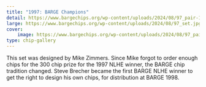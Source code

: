 ```yaml
---
title: "1997: BARGE Champions"
detail: https://www.bargechips.org/wp-content/uploads/2024/08/97_pair-1.jpg
large: https://www.bargechips.org/wp-content/uploads/2024/08/97_set.jpg
cover:
    image: https://www.bargechips.org/wp-content/uploads/2024/08/97_pair-1.jpg
type: chip-gallery
---
```

This set was designed by Mike Zimmers. Since Mike forgot to order enough chips for the 300 chip prize for the 1997 NLHE winner, the BARGE chip tradition changed. Steve Brecher became the first BARGE NLHE winner to get the right to design his own chips, for distribution at BARGE 1998.
